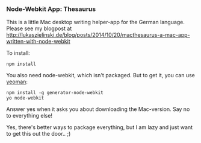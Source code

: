 ### Node-Webkit App: Thesaurus

This is a little Mac desktop writing helper-app for the German language. Please see my blogpost at http://lukaszielinski.de/blog/posts/2014/10/20/macthesaurus-a-mac-app-written-with-node-webkit

To install:

    npm install

You also need node-webkit, which isn't packaged. But to get it, you can use [yeoman](http://yeoman.io):

    npm install -g generator-node-webkit
    yo node-webkit

Answer yes when it asks you about downloading the Mac-version. Say no to everything else!

Yes, there's better ways to package everything, but I am lazy and just want to get this out the door.. ;)
